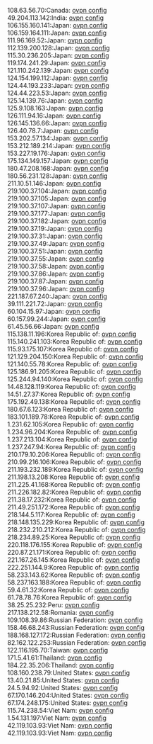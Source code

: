 108.63.56.70:Canada: [ovpn config](vpn/108_63_56_70.ovpn)  
49.204.113.142:India: [ovpn config](vpn/49_204_113_142.ovpn)  
106.155.160.141:Japan: [ovpn config](vpn/106_155_160_141.ovpn)  
106.159.164.111:Japan: [ovpn config](vpn/106_159_164_111.ovpn)  
111.96.169.52:Japan: [ovpn config](vpn/111_96_169_52.ovpn)  
112.139.200.128:Japan: [ovpn config](vpn/112_139_200_128.ovpn)  
115.30.236.205:Japan: [ovpn config](vpn/115_30_236_205.ovpn)  
119.174.241.29:Japan: [ovpn config](vpn/119_174_241_29.ovpn)  
121.110.242.139:Japan: [ovpn config](vpn/121_110_242_139.ovpn)  
124.154.199.112:Japan: [ovpn config](vpn/124_154_199_112.ovpn)  
124.44.193.233:Japan: [ovpn config](vpn/124_44_193_233.ovpn)  
124.44.223.53:Japan: [ovpn config](vpn/124_44_223_53.ovpn)  
125.14.139.76:Japan: [ovpn config](vpn/125_14_139_76.ovpn)  
125.9.108.163:Japan: [ovpn config](vpn/125_9_108_163.ovpn)  
126.111.94.16:Japan: [ovpn config](vpn/126_111_94_16.ovpn)  
126.145.136.66:Japan: [ovpn config](vpn/126_145_136_66.ovpn)  
126.40.78.7:Japan: [ovpn config](vpn/126_40_78_7.ovpn)  
153.202.57.134:Japan: [ovpn config](vpn/153_202_57_134.ovpn)  
153.212.189.214:Japan: [ovpn config](vpn/153_212_189_214.ovpn)  
153.227.19.176:Japan: [ovpn config](vpn/153_227_19_176.ovpn)  
175.134.149.157:Japan: [ovpn config](vpn/175_134_149_157.ovpn)  
180.47.208.168:Japan: [ovpn config](vpn/180_47_208_168.ovpn)  
180.56.231.128:Japan: [ovpn config](vpn/180_56_231_128.ovpn)  
211.10.51.146:Japan: [ovpn config](vpn/211_10_51_146.ovpn)  
219.100.37.104:Japan: [ovpn config](vpn/219_100_37_104.ovpn)  
219.100.37.105:Japan: [ovpn config](vpn/219_100_37_105.ovpn)  
219.100.37.107:Japan: [ovpn config](vpn/219_100_37_107.ovpn)  
219.100.37.177:Japan: [ovpn config](vpn/219_100_37_177.ovpn)  
219.100.37.182:Japan: [ovpn config](vpn/219_100_37_182.ovpn)  
219.100.37.19:Japan: [ovpn config](vpn/219_100_37_19.ovpn)  
219.100.37.31:Japan: [ovpn config](vpn/219_100_37_31.ovpn)  
219.100.37.49:Japan: [ovpn config](vpn/219_100_37_49.ovpn)  
219.100.37.51:Japan: [ovpn config](vpn/219_100_37_51.ovpn)  
219.100.37.55:Japan: [ovpn config](vpn/219_100_37_55.ovpn)  
219.100.37.58:Japan: [ovpn config](vpn/219_100_37_58.ovpn)  
219.100.37.86:Japan: [ovpn config](vpn/219_100_37_86.ovpn)  
219.100.37.87:Japan: [ovpn config](vpn/219_100_37_87.ovpn)  
219.100.37.96:Japan: [ovpn config](vpn/219_100_37_96.ovpn)  
221.187.67.240:Japan: [ovpn config](vpn/221_187_67_240.ovpn)  
39.111.221.72:Japan: [ovpn config](vpn/39_111_221_72.ovpn)  
60.104.15.97:Japan: [ovpn config](vpn/60_104_15_97.ovpn)  
60.157.99.244:Japan: [ovpn config](vpn/60_157_99_244.ovpn)  
61.45.56.66:Japan: [ovpn config](vpn/61_45_56_66.ovpn)  
115.138.11.196:Korea Republic of: [ovpn config](vpn/115_138_11_196.ovpn)  
115.140.241.103:Korea Republic of: [ovpn config](vpn/115_140_241_103.ovpn)  
115.93.175.107:Korea Republic of: [ovpn config](vpn/115_93_175_107.ovpn)  
121.129.204.150:Korea Republic of: [ovpn config](vpn/121_129_204_150.ovpn)  
121.140.55.78:Korea Republic of: [ovpn config](vpn/121_140_55_78.ovpn)  
125.186.91.205:Korea Republic of: [ovpn config](vpn/125_186_91_205.ovpn)  
125.244.94.140:Korea Republic of: [ovpn config](vpn/125_244_94_140.ovpn)  
14.48.128.119:Korea Republic of: [ovpn config](vpn/14_48_128_119.ovpn)  
14.51.27.37:Korea Republic of: [ovpn config](vpn/14_51_27_37.ovpn)  
175.192.49.138:Korea Republic of: [ovpn config](vpn/175_192_49_138.ovpn)  
180.67.6.123:Korea Republic of: [ovpn config](vpn/180_67_6_123.ovpn)  
183.101.189.78:Korea Republic of: [ovpn config](vpn/183_101_189_78.ovpn)  
1.231.62.105:Korea Republic of: [ovpn config](vpn/1_231_62_105.ovpn)  
1.234.96.204:Korea Republic of: [ovpn config](vpn/1_234_96_204.ovpn)  
1.237.213.104:Korea Republic of: [ovpn config](vpn/1_237_213_104.ovpn)  
1.237.247.94:Korea Republic of: [ovpn config](vpn/1_237_247_94.ovpn)  
210.179.10.206:Korea Republic of: [ovpn config](vpn/210_179_10_206.ovpn)  
210.99.216.106:Korea Republic of: [ovpn config](vpn/210_99_216_106.ovpn)  
211.193.232.189:Korea Republic of: [ovpn config](vpn/211_193_232_189.ovpn)  
211.198.13.208:Korea Republic of: [ovpn config](vpn/211_198_13_208.ovpn)  
211.225.41.168:Korea Republic of: [ovpn config](vpn/211_225_41_168.ovpn)  
211.226.182.82:Korea Republic of: [ovpn config](vpn/211_226_182_82.ovpn)  
211.38.17.232:Korea Republic of: [ovpn config](vpn/211_38_17_232.ovpn)  
211.49.251.172:Korea Republic of: [ovpn config](vpn/211_49_251_172.ovpn)  
218.144.5.117:Korea Republic of: [ovpn config](vpn/218_144_5_117.ovpn)  
218.148.135.229:Korea Republic of: [ovpn config](vpn/218_148_135_229.ovpn)  
218.232.210.212:Korea Republic of: [ovpn config](vpn/218_232_210_212.ovpn)  
218.234.89.25:Korea Republic of: [ovpn config](vpn/218_234_89_25.ovpn)  
220.118.176.155:Korea Republic of: [ovpn config](vpn/220_118_176_155.ovpn)  
220.87.21.171:Korea Republic of: [ovpn config](vpn/220_87_21_171.ovpn)  
221.167.26.145:Korea Republic of: [ovpn config](vpn/221_167_26_145.ovpn)  
222.251.144.9:Korea Republic of: [ovpn config](vpn/222_251_144_9.ovpn)  
58.233.143.62:Korea Republic of: [ovpn config](vpn/58_233_143_62.ovpn)  
58.237.163.188:Korea Republic of: [ovpn config](vpn/58_237_163_188.ovpn)  
59.4.61.32:Korea Republic of: [ovpn config](vpn/59_4_61_32.ovpn)  
61.78.78.76:Korea Republic of: [ovpn config](vpn/61_78_78_76.ovpn)  
38.25.25.232:Peru: [ovpn config](vpn/38_25_25_232.ovpn)  
217.138.212.58:Romania: [ovpn config](vpn/217_138_212_58.ovpn)  
109.108.39.86:Russian Federation: [ovpn config](vpn/109_108_39_86.ovpn)  
158.46.68.243:Russian Federation: [ovpn config](vpn/158_46_68_243.ovpn)  
188.168.127.172:Russian Federation: [ovpn config](vpn/188_168_127_172.ovpn)  
82.162.122.253:Russian Federation: [ovpn config](vpn/82_162_122_253.ovpn)  
122.116.195.70:Taiwan: [ovpn config](vpn/122_116_195_70.ovpn)  
171.5.41.61:Thailand: [ovpn config](vpn/171_5_41_61.ovpn)  
184.22.35.206:Thailand: [ovpn config](vpn/184_22_35_206.ovpn)  
108.160.238.79:United States: [ovpn config](vpn/108_160_238_79.ovpn)  
13.40.21.85:United States: [ovpn config](vpn/13_40_21_85.ovpn)  
24.5.94.92:United States: [ovpn config](vpn/24_5_94_92.ovpn)  
67.170.146.204:United States: [ovpn config](vpn/67_170_146_204.ovpn)  
67.174.248.175:United States: [ovpn config](vpn/67_174_248_175.ovpn)  
115.74.238.54:Viet Nam: [ovpn config](vpn/115_74_238_54.ovpn)  
1.54.131.197:Viet Nam: [ovpn config](vpn/1_54_131_197.ovpn)  
42.119.103.93:Viet Nam: [ovpn config](vpn/42_119_103_93.ovpn)  
42.119.103.93:Viet Nam: [ovpn config](vpn/42_119_103_93.ovpn)  
